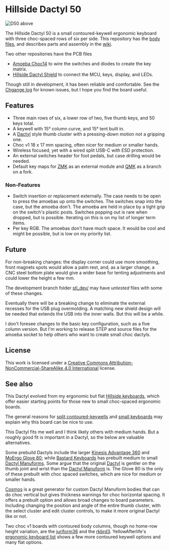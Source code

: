 # Hillside Dactyl 50

![D50 above](https://github.com/mmccoyd/hillside_dactyl_50/wiki/image/d50_both_above.png)

The Hillside Dactyl 50 is a small contoured-keywell ergonomic keyboard
    with three choc-spaced rows of six per side.
This repository has the [body files](./stl/),
    and describes parts and assembly in the 
    [wiki](https://github.com/mmccoyd/hillside_dactyl_50/wiki).

Two other repositories have the PCB files

-   [Amoeba Choc14](https://github.com/mmccoyd/hillside_amoeba_choc14)
    to wire the switches and diodes to create the key matrix.
-   [Hillside Dactyl Shield](https://github.com/mmccoyd/hillside_dactyl_shield)
    to connect the MCU, keys, display, and LEDs.

Though still in development, it has been reliable and comfortable.
See the [Chgange log](./ChangeLog.md) for known issues, but
    I hope you find the board useful.


## Features

-   Three main rows of six, a lower row of two, five thumb keys, and 50 keys
    total.
-   A keywell with 15° column curve, and 15° tent built in.
-   A [Dactyl](https://github.com/adereth/dactyl-keyboard) style thumb cluster
    with a pressing-down motion not a
    gripping one.
-   Choc v1 18 x 17 mm spacing, often nicer for medium or smaller hands.
-   Wireless focused, yet with a wired split USB-C with ESD protection.
-   An external switches header for foot pedals, but case drilling would be
    needed.
-   Default key maps for
    [ZMK](https://github.com/mmccoyd/zmk-hillsideD50) as an external module and
    [QMK](https://github.com/mmccoyd/qmk_firmware/tree/hillside_d50/keyboards/hillside/d50)
    as a branch on a fork.


### Non-Features

-   Switch insertion or replacement externally.
    The case needs to be open to press the amoebas up onto the switches.
    The switches snap into the case, but the amoeba don't.
    The amoeba are held in place by a tight grip on the switch's plastic posts.
    Switches popping out is rare when dropped, but is possible.
    Iterating on this is on my list of longer term items.
-   Per key RGB.
    The amoebas don't have much space.
    It would be cool and might be possible, but is low on my priority list.


## Future

For non-breaking changes:
    the display corner could use more smoothing,
    front magnets spots would allow a palm rest,
    and, as a larger change, a CNC steel bottom plate would give a wider
    base for tenting adjustments and could lower the height a few mm.

The development branch folder
    [stl_dev/](https://github.com/mmccoyd/hillside_dactyl_50/tree/dev/stl_dev)
    may have *untested* files with some of these changes.

Eventually there will be a breaking change to eliminate the external recesses
    for the USB plug overmolding.
A matching new shield design will be needed that extends the USB into the
    inner walls.
But this will be a while.

I don't foresee changes to the basic key configuration,
    such as a five column version.
But I'm working to release STEP and source files for the amoeba socket
    to help others who want to create small choc dactyls.

## License

This work is licensed under a
[Creative Commons Attribution-NonCommercial-ShareAlike 4.0 International](
https://creativecommons.org/licenses/by-nc-sa/4.0/) license.


## See also

This Dactyl evolved from my ergonomic but flat
    [Hillside keyboards](https://github.com/mmccoyd/hillside),
    which offer easier starting points for those new to small choc-spaced
    ergonomic boards.

The general reasons for
    [split contoured-keywells](https://www.ergocanada.com/detailed_specification_pages/kinesis_corporation_advantage360_pro_contoured_keyboard.html#benefits)
    and [small keyboards](https://40s.wiki/en/why) may explain why
    this board can be nice to use.

This Dactyl fits me well and I think likely others with medium hands.
But a roughly good fit is important in a Dactyl, so the below are valuable
    alternatives.

Some prebuild Dactyls include
    the larger [Kinesis Advantage 360](https://kinesis-ergo.com/shop/adv360pro/)
    and [MoErgo Glove 80](https://www.moergo.com/);
    while [Bastard Keyboards](https://bastardkb.com/) has prebuilt
    medium to small
    [Dactyl Manuforms](https://github.com/abstracthat/dactyl-manuform).
Some argue that the original
    [Dactyl](https://github.com/adereth/dactyl-keyboard)
    is gentler on the thumb joint and wrist than the
    [Dactyl Manuform](https://github.com/abstracthat/dactyl-manuform) is.
The Glove 80 is the only of these prebuilt with choc spaced switches, 
    which are nice for medium or smaller hands.

[Cosmos](https://ryanis.cool/cosmos/) is a great generator for custom Dactyl
    Manuform bodies that can do choc vertical but gives thickness warnings for
    choc horizontal spacing.
It offers a prebuilt option and allows broad changes to board parameters.
Including changing the position and angle of the entire thumb
    cluster, with the select cluster and edit cluster controls,
    to make it more original Dactyl like or not.

Two choc v1 boards with contoured body columns,
    though no home-row height variation, are the
    [juriform36](https://github.com/jurica/juriform36) and the
    [rkbrd3](https://github.com/prepor/rkbrd/tree/main/3).
YellowAfterlife's
    [ergonomic keyboard list](https://yal-tools.github.io/ergo-keyboards/)
    shows a few more contoured keywell options and many flat options.
